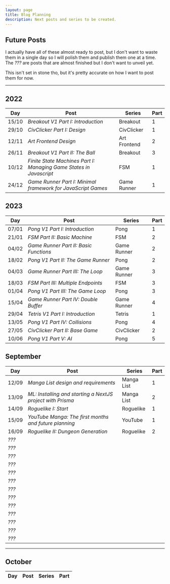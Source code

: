 ```yaml
---
layout: page
title: Blog Planning
description: Next posts and series to be created.
---
```

## Future Posts

I actually have all of these almost ready to post, but I don't want to waste them in a single day so I will polish them and publish them one at a time. The _???_ are posts that are almost finished but I don't want to unveil yet.

This isn't set in stone tho, but it's pretty accurate on how I want to post them for now.

---
## 2022

| Day | Post | Series | Part |
|-----|------|--------|------|
| 15/10 |_Breakout V1 Part I: Introduction_| Breakout | 1
| 29/10 |_CivClicker Part I: Design_| CivClicker | 1
| 12/11 |_Art Frontend Design_| Art Frontend | 2
| 26/11 |_Breakout V1 Part II: The Ball_| Breakout | 3
| 10/12 |_Finite State Machines Part I: Managing Game States in Javascript_| FSM | 1
| 24/12 |_Game Runner Part I: Minimal framework for JavaScript Games_| Game Runner | 1

## 2023

| Day | Post | Series | Part |
|-----|------|--------|------|
| 07/01 |_Pong V1 Part I: Introduction_| Pong | 1
| 21/01 |_FSM Part II: Basic Machine_| FSM | 2
| 04/02 |_Game Runner Part II: Basic Functions_| Game Runner | 2
| 18/02 |_Pong V1 Part II: The Game Runner_| Pong | 2
| 04/03 |_Game Runner Part III: The Loop_| Game Runner | 3
| 18/03 |_FSM Part III: Multiple Endpoints_| FSM | 3
| 01/04 |_Pong V1 Part III: The Game Loop_| Pong | 3
| 15/04 |_Game Runner Part IV: Double Buffer_| Game Runner | 4
| 29/04 |_Tetris V1 Part I: Introduction_| Tetris | 1
| 13/05 |_Pong V1 Part IV: Collisions_| Pong | 4
| 27/05 |_CivClicker Part II: Base Game_| CivClicker | 2
| 10/06 |_Pong V1 Part V: AI_| Pong | 5

## September

| Day | Post | Series | Part |
|-----|------|--------|------|
| 12/09 |_Manga List design and requirements_ | Manga List | 1
| 13/09 |_ML: Installing and starting a NextJS project with Prisma_ | Manga List | 2
| 14/09 |_Roguelike I: Start_ | Roguelike | 1
| 15/09 |_YouTube Manga: The first months and future planning_ | YouTube | 1
| 16/09 |_Roguelike II: Dungeon Generation_ | Roguelike | 2
|_???_
|_???_
|_???_
|_???_
|_???_
|_???_
|_???_
|_???_
|_???_
|_???_
|_???_
|_???_
|_???_

---

## October

| Day | Post | Series | Part |
|-----|------|--------|------|
